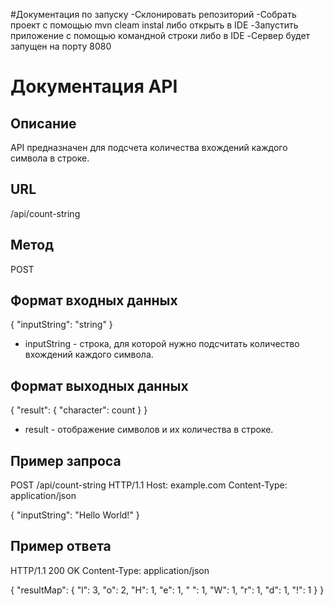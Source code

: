 #Документация по запуску
-Склонировать репозиторий
-Собрать проект с помощью mvn cleam instal либо открыть в IDE
-Запустить приложение с помощью командной строки либо в IDE
-Сервер будет запущен на порту 8080

# Документация API
## Описание

API предназначен для подсчета количества вхождений каждого символа в строке.

## URL
/api/count-string

## Метод
POST

## Формат входных данных
{
  "inputString": "string"
}

- inputString - строка, для которой нужно подсчитать количество вхождений каждого символа.

## Формат выходных данных
{
  "result": {
    "character": count
  }
}

- result - отображение символов и их количества в строке.

## Пример запроса
POST /api/count-string HTTP/1.1
Host: example.com
Content-Type: application/json

{
  "inputString": "Hello World!"
}


## Пример ответа
HTTP/1.1 200 OK
Content-Type: application/json

{
  "resultMap": {
    "l": 3,
    "o": 2,
    "H": 1,
    "e": 1,
    " ": 1,
    "W": 1,
    "r": 1,
    "d": 1,
    "!": 1
  }
}
